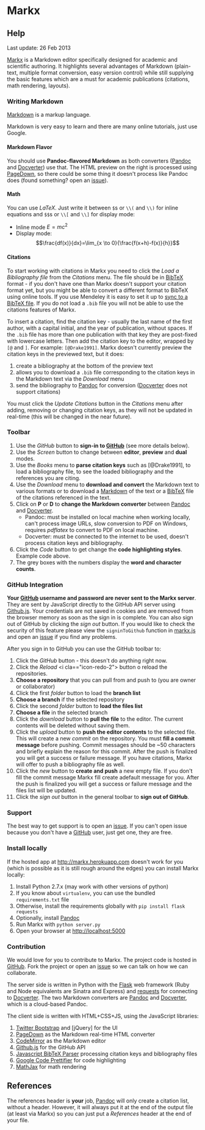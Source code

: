 # Markx
## Help
Last update: 26 Feb 2013

[Markx] is a Markdown editor specifically designed for academic and scientific authoring. It highlights several advantages of Markdown (plain-text, multiple format conversion, easy version control) while still supplying the basic features which are a must for academic publications (citations, math rendering, layouts).

### Writing Markdown
[Markdown] is a markup language.

Markdown is very easy to learn and there are many online tutorials, just use Google.

#### Markdown Flavor
You should use **Pandoc-flavored Markdown** as both converters ([Pandoc] and [Docverter]) use that. The HTML preview on the right is processed using [PageDown], so there could be some thing it doesn't process like Pandoc does (found something? open an [issue]).

#### Math
You can use $LaTeX$. Just write it between `$`s or `\\(` and `\\)` for inline equations and `$$`s or `\\[` and `\\]` for display mode:

- Inline mode $E=mc^2$
- Display mode: $$\frac{df(x)}{dx}=\lim_{x \to 0}{\frac{f(x+h)-f(x)}{h}}$$

#### Citations
To start working with citations in Markx you need to click the *Load a Bibliography file* from the *Citations* <i class="icon-books"></i> menu. The file should be in [BibTeX] format - if you don't have one than Markx doesn't support your citation format yet, but you might be able to convert a different format to BibTeX using online tools. If you use Mendeley it is easy to set it up to [sync to a BibTeX file](http://blog.mendeley.com/tipstricks/howto-use-mendeley-to-create-citations-using-latex-and-bibtex/). If you do not load a `.bib` file you will not be able to use the citations features of Markx. 

To insert a citation, find the citation key - usually the last name of the first author, with a capital initial, and the year of publication, without spaces. If the `.bib` file has more than one publication with that key they are post-fixed with lowercase letters. Then add the citation key to the editor, wrapped by `[@` and `]`.
For example: `[@Drake1991]`. Markx doesn't currently preview the citation keys in the previewed text, but it does:

1. create a bibliography at the bottom of the preview text
1. allows you to download a `.bib` file corresponding to the citation keys in the Markdown text via the *Download* <i class="icon-download-2"></i> menu
1. send the bibliography to [Pandoc] for conversion ([Docverter] does not support citations)

You must click the *Update Citations* button in the *Citations* <i class="icon-books"></i> menu after adding, removing or changing citation keys, as they will not be updated in real-time (this will be changed in the near future).

### Toolbar
1. Use the *GitHub* <i class="icon-github-2"></i> button to **sign-in to [GitHub]** (see more details below).
1. Use the *Screen* <i class="icon-screen"></i> button to change between **editor**, **preview** and **dual** modes.
1. Use the *Books* <i class="icon-books"></i> menu to **parse citation keys** such as [@Drake1991], to load a bibliography file, to see the loaded bibliography and the references you are citing.
1. Use the *Download* <i class="icon-download-2"></i> menu to **download and convert** the Markdown text to various formats or to download a [Markdown] of the text or a [BibTeX] file of the citations referenced in the text.
1. Click on **P** or **D** to **change the Markdown converter** between [Pandoc] and [Docverter].
    - Pandoc: must be installed on local machine when working locally, can't process image URLs, slow conversion to PDF on Windows, requires *pdflatex* to convert to PDF on local machine.
    - Docverter: must be connected to the internet to be used, doesn't process citation keys and bibliography.
1. Click the *Code* <i class="icon-code"></i> button to get change the **code highlighting styles**. Example code above.
1. The grey boxes with the numbers display the **word and character counts**.

### GitHub Integration
**Your [GitHub] username and password are never sent to the Markx server**. They are sent by JavaScript directly to the GitHub API server using [Github.js]. Your credentials are not saved in cookies and are removed from the browser memory as soon as the sign in is complete. You can also sign out of GitHub by clicking the *sign out* <i class="icon-exit"></i> button. If you would like to check the security of this feature please view the `signinToGithub` function in [markx.js] and open an [issue] if you find any problems.

After you sign in to GitHub you can use the GitHub toolbar to:

1. Click the  *GitHub* <i class="icon-github-2"></i> button - this doesn't do anything right now.
1. Click the *Reload* <i cla=="icon-redo-2"></i> button o reload the repositories.
1. **Choose a repository** that you can pull from and push to (you are owner or collaborator)
1. Click the first *folder* <i class="icon-folder-open"></i> button  to load the **branch list**
1. **Choose a branch** if the selected repository
1. Click the second *folder* <i class="icon-folder-open"></i> button  to **load the files list**
1. **Choose a file** in the selected branch
1. Click the *download* <i class="icon-cloud-download"></i> button to **pull the file** to the editor. The current contents will be deleted without saving them.
1. Click the *upload* <i class="icon-cloud-upload"></i> button to **push the editor contents** to the selected file. This will create a new *commit* on the repository. You must **fill a commit message** before pushing. Commit messages should be ~50 characters and briefly explain the reason for this commit. After the push is finalized you will get a success or failure message. If you have citations, Markx will offer to push a bibliography file as well.
1. Click the *new* <i class="icon-file-4"></i> button to **create and push** a new empty file. If you don't fill the commit message Markx fill create adefault message for you. After the push is finalized you will get a success or failure message and the files list will be updated.
1. Click the *sign out* <i class="icon-exit"></i> button in the general toolbar to **sign out of GitHub**.

### Support
The best way to get support is to open an [issue]. If you can't open issue because you don't have a [GitHub] user, just get one, they are free. 

### Install locally

If the hosted app at <http://markx.herokuapp.com> doesn't work for you (which is possible as it is still rough around the edges) you can install Markx locally:

1. Install Python 2.7.x (may work with other versions of python)
1. If you know about `virtualenv`, you can use the bundled `requirements.txt` file
1. Otherwise, install the requirements globally with `pip install flask requests`
1. Optionally, install [Pandoc]
1. Run Markx with `python server.py`
1. Open your browser at <http://localhost:5000>

### Contribution
We would love for you to contribute to Markx. The project code is hosted in [GitHub][Markx]. Fork the project or open an [issue] so we can talk on how we can collaborate. 

The server side is written in Python with the [Flask] web framework (Ruby and Node equivalents are Sinatra and Express) and [requests] for connecting to [Docverter].
The two Markdown converters are [Pandoc] and [Docverter], which is a cloud-based Pandoc.

The client side is written with HTML+CSS+JS, using the JavaScript libraries:

1. [Twitter Bootstrap] and [jQuery] for the UI
1. [PageDown] as the Markdown real-time HTML converter 
1. [CodeMirror] as the Markdown editor
1. [Github.js] for the GitHub API
1. [Javascript BibTeX Parser] processing citation keys and bibliography files
1. [Google Code Prettifier] for code highlighting
1. [MathJax] for math rendering

## References
The references header is **your** job, [Pandoc] will only create a citation list, without a header. However, it will always put it at the end of the output file (at least via Markx) so you can just put a *References* header at the end of your file.

[Markdown]: http://daringfireball.net/projects/markdown/
[Pandoc]: http://johnmacfarlane.net/pandoc
[Python]: http://python.org/
[Flask]: http://flask.pocoo.org/
[Twitter Bootstrap]: http://blog.getbootstrap.com/
[Google Code Prettifier]: http://code.google.com/p/google-code-prettify/
[Icomoon Free]: http://keyamoon.com/icomoon/
[MathJax]: http://mathjax.org/
[PageDown]: http://code.google.com/p/pagedown/
[Javascript BibTeX Parser]: http://sourceforge.net/projects/jsbibtex/
[Stack Overflow]: http://stackoverflow.com/
[git]: http://git-scm.com/
[BibTeX]: http://www.bibtex.org/
[GitHub]: https://github.com/
[Github.js]: https://github.com/michael/github
[Docverter]: http://www.docverter.com/
[issue]: https://github.com/yoavram/markx/issues
[markx.js]: https://github.com/yoavram/markx/blob/master/static/js/markx.js
[Markx]: https://github.com/yoavram/markx
[requests]: http://python-requests.org/
[CodeMirror]: http://codemirror.net/
	
